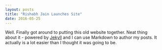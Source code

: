 ```yaml
---
layout: posts
title: "Rishabh Jain Launches Site"
date: 2016-05-25
---
```


Well. Finally got around to putting this old website together. Neat thing about it - powered by [Jekyll](http://jekyllrb.com) and I can use Markdown to author my posts. It actually is a lot easier than I thought it was going to be.
